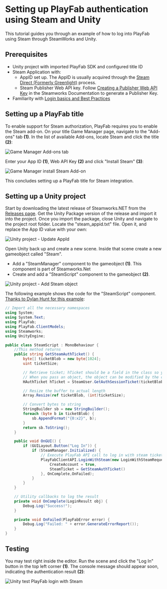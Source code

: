 # Setting up PlayFab authentication using Steam and Unity

This tutorial guides you through an example of how to log into PlayFab using Steam through SteamWorks and Unity.

## Prerequisites

- Unity project with imported PlayFab SDK and configured title ID
- Steam Application with:
  - AppID set up. The AppID is usually acquired through the [Steam Direct (Formerly Greenlight)](https://partner.steamgames.com/steamdirect) process.
  - Steam Publisher Web API key. Follow [Creating a Publisher Web API Key](https://partner.steamgames.com/doc/webapi_overview/auth#create_publisher_key) in the Steamworks Documentation to generate a Publisher Key.
- Familiarity with [Login basics and Best Practices](../../authentication/platform-specific-authentication/login-basics-best-practices)

## Setting up a PlayFab title

To enable support for Steam authorization, PlayFab requires you to enable the Steam add-on. On your title Game Manager page, navigate to the "Add-ons" tab **(1)**. In the list of available Add-ons, locate Steam and click the title **(2)**:

![Game Manager Add-ons tab](media/tutorials/steam-unity/game-manager-addons-tab-steam.png)  

Enter your App ID **(1)**, Web API Key **(2)** and click "Install Steam" **(3)**:  

![Game Manager install Steam Add-on](media/tutorials/steam-unity/game-manager-install-steam-addon.png)  

This concludes setting up a PlayFab title for Steam integration.

## Setting up a Unity project

Start by downloading the latest release of Steamworks.NET from the [Releases page](https://github.com/rlabrecque/Steamworks.NET/releases). Get the Unity Package version of the release and import it into the project. Once you import the package, close Unity and navigate to the project root folder. Locate the "steam_appid.txt" file. Open it, and replace the App ID value with your own:

![Unity project - Update AppId](media/tutorials/steam-unity/unity-project-update-appid.png)  

Open Unity back up and create a new scene. Inside that scene create a new gameobject called "Steam".
- Add a "SteamManager" component to the gameobject **(1)**. This component is part of Steamworks.Net
- Create and add a "SteamScript" component to the gameobject **(2)**. 

![Unity project - Add Steam object](media/tutorials/steam-unity/unity-project-add-steam-object.png)  

The following example shows the code for the "SteamScript" component. [Thanks to Dylan Hunt for this example](https://community.playfab.com/answers/8875/view.html):

```csharp
// Import all the necessary namespaces
using System;
using System.Text;
using PlayFab;
using PlayFab.ClientModels;
using Steamworks;
using UnityEngine;

public class SteamScript : MonoBehaviour {
    //This method returns
    public string GetSteamAuthTicket() {
        byte[] ticketBlob = new byte[1024];
        uint ticketSize;

        // Retrieve ticket; hTicket should be a field in the class so you can use it to cancel the ticket later
        // When you pass an object, the object can be modified by the callee. This function modifies the byte array you've passed to it.
        HAuthTicket hTicket = SteamUser.GetAuthSessionTicket(ticketBlob, ticketBlob.Length, out ticketSize);

        // Resize the buffer to actual length
        Array.Resize(ref ticketBlob, (int)ticketSize);

        // Convert bytes to string
        StringBuilder sb = new StringBuilder();
        foreach (byte b in ticketBlob) {
            sb.AppendFormat("{0:x2}", b);
        }
        return sb.ToString();
    }

    public void OnGUI() {
        if (GUILayout.Button("Log In")) {
            if (SteamManager.Initialized) {
                // Execute PlayFab API call to log in with steam ticket
                PlayFabClientAPI.LoginWithSteam(new LoginWithSteamRequest {
                    CreateAccount = true,
                    SteamTicket = GetSteamAuthTicket()
                }, OnComplete,OnFailed);
            }
        }
    }

    // Utility callbacks to log the result
    private void OnComplete(LoginResult obj) {
        Debug.Log("Success!");
    }

    private void OnFailed(PlayFabError error) {
        Debug.Log("Failed: " + error.GenerateErrorReport());
    }
}
```

## Testing

You may test right inside the editor. Run the scene and click the "Log In" button in the top left corner **(1)**. The console message should appear soon, indicating the authentication result **(2)**:

![Unity test PlayFab login with Steam](media/tutorials/steam-unity/unity-test-playfab-login-with-steam.png)